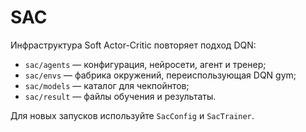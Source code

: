 # SAC

Инфраструктура Soft Actor-Critic повторяет подход DQN:

- `sac/agents` — конфигурация, нейросети, агент и тренер;
- `sac/envs` — фабрика окружений, переиспользующая DQN gym;
- `sac/models` — каталог для чекпойнтов;
- `sac/result` — файлы обучения и результаты.

Для новых запусков используйте `SacConfig` и `SacTrainer`.


